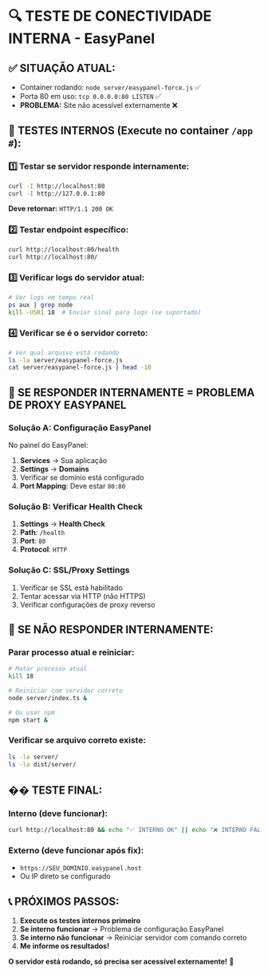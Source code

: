 # 🔍 TESTE DE CONECTIVIDADE INTERNA - EasyPanel

## ✅ **SITUAÇÃO ATUAL:**

- Container rodando: `node server/easypanel-force.js` ✅
- Porta 80 em uso: `tcp 0.0.0.0:80 LISTEN` ✅
- **PROBLEMA:** Site não acessível externamente ❌

## 🧪 **TESTES INTERNOS (Execute no container `/app #`):**

### 1️⃣ **Testar se servidor responde internamente:**

```bash
curl -I http://localhost:80
curl -I http://127.0.0.1:80
```

**Deve retornar:** `HTTP/1.1 200 OK`

### 2️⃣ **Testar endpoint específico:**

```bash
curl http://localhost:80/health
curl http://localhost:80/
```

### 3️⃣ **Verificar logs do servidor atual:**

```bash
# Ver logs em tempo real
ps aux | grep node
kill -USR1 18  # Enviar sinal para logs (se suportado)
```

### 4️⃣ **Verificar se é o servidor correto:**

```bash
# Ver qual arquivo está rodando
ls -la server/easypanel-force.js
cat server/easypanel-force.js | head -10
```

## 🔧 **SE RESPONDER INTERNAMENTE = PROBLEMA DE PROXY EASYPANEL**

### **Solução A: Configuração EasyPanel**

No painel do EasyPanel:

1. **Services** → Sua aplicação
2. **Settings** → **Domains**
3. Verificar se domínio está configurado
4. **Port Mapping**: Deve estar `80:80`

### **Solução B: Verificar Health Check**

1. **Settings** → **Health Check**
2. **Path**: `/health`
3. **Port**: `80`
4. **Protocol**: `HTTP`

### **Solução C: SSL/Proxy Settings**

1. Verificar se SSL está habilitado
2. Tentar acessar via HTTP (não HTTPS)
3. Verificar configurações de proxy reverso

## 🚨 **SE NÃO RESPONDER INTERNAMENTE:**

### **Parar processo atual e reiniciar:**

```bash
# Matar processo atual
kill 18

# Reiniciar com servidor correto
node server/index.ts &

# Ou usar npm
npm start &
```

### **Verificar se arquivo correto existe:**

```bash
ls -la server/
ls -la dist/server/
```

## �� **TESTE FINAL:**

### **Interno (deve funcionar):**

```bash
curl http://localhost:80 && echo "✅ INTERNO OK" || echo "❌ INTERNO FALHOU"
```

### **Externo (deve funcionar após fix):**

- `https://SEU_DOMINIO.easypanel.host`
- Ou IP direto se configurado

## 📞 **PRÓXIMOS PASSOS:**

1. **Execute os testes internos primeiro**
2. **Se interno funcionar** → Problema de configuração EasyPanel
3. **Se interno não funcionar** → Reiniciar servidor com comando correto
4. **Me informe os resultados!**

**O servidor está rodando, só precisa ser acessível externamente!** 🚀
